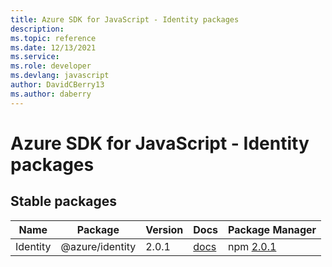 ```yaml
---
title: Azure SDK for JavaScript - Identity packages
description: 
ms.topic: reference
ms.date: 12/13/2021
ms.service: 
ms.role: developer
ms.devlang: javascript
author: DavidCBerry13
ms.author: daberry
---
```


# Azure SDK for JavaScript - Identity packages

## Stable packages

| Name                  | Package              | Version          | Docs                   | Package Manager                |
|-----------------------|----------------------|------------------|------------------------|--------------------------------|
| Identity | @azure/identity | 2.0.1 | [docs](/azure/javascript/sdk/sdk-demo2/identity/identity/azure-identity/stable)  | npm [2.0.1](https://www.npmjs.com/package/%40azure%2Fidentity) |
 

 


 